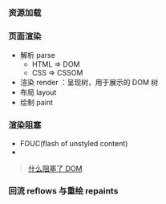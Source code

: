 ### 资源加载


### 页面渲染

- 解析 parse
  + HTML => DOM 
  + CSS => CSSOM
- 渲染 render ：呈现树，用于展示的 DOM 树
- 布局 layout
- 绘制 paint

### 渲染阻塞

- FOUC(flash of unstyled content)
- 

> [什么阻塞了 DOM](https://juejin.im/post/587f4afb61ff4b00651b3c18)

### 回流 reflows 与重绘 repaints